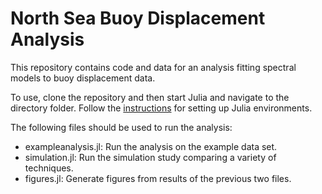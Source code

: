 # North Sea Buoy Displacement Analysis

This repository contains code and data for an analysis fitting spectral models to buoy displacement data.

To use, clone the repository and then start Julia and navigate to the directory folder.
Follow the [instructions](https://pkgdocs.julialang.org/v1.2/environments/#Using-someone-else's-project-1) for setting up Julia environments.

The following files should be used to run the analysis:
- exampleanalysis.jl: Run the analysis on the example data set.
- simulation.jl: Run the simulation study comparing a variety of techniques.
- figures.jl: Generate figures from results of the previous two files.